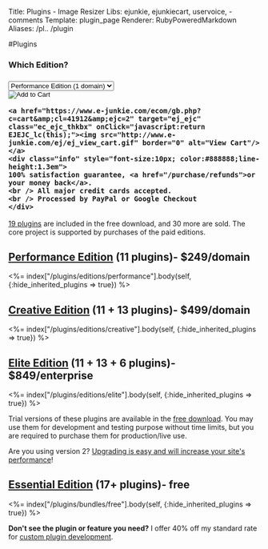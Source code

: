 Title: Plugins - Image Resizer
Libs: ejunkie, ejunkiecart, uservoice, -comments
Template: plugin_page
Renderer: RubyPoweredMarkdown
Aliases: /pl.. /plugin

#Plugins


<div class="buySidebar">
	<form action="https://www.e-junkie.com/ecom/gb.php?c=cart&amp;i=1197635&amp;cl=41912&amp;ejc=2" target="ej_ejc" method="POST" accept-charset="UTF-8">
  <h3>Which Edition?<h3/>
  <select name="o1">
  <option value="Performance Edition (1 domain)">Performance Edition (1 domain)</option>
  <option value="Creative Edition (1 domain)">Creative Edition (1 domain)</option>
  <option value="Elite Edition (1 enterprise)">Elite Edition (1 enterprise)</option>
  </select>
  <br/>
  <input type="image" src="http://www.e-junkie.com/ej/ej_add_to_cart.gif" border="0"  alt="Add to Cart" class="ec_ejc_thkbx" onClick="javascript:return EJEJC_lc(this.parentNode);"/>
  </form>
  

	<a href="https://www.e-junkie.com/ecom/gb.php?c=cart&amp;cl=41912&amp;ejc=2" target="ej_ejc" class="ec_ejc_thkbx" onClick="javascript:return EJEJC_lc(this);"><img src="http://www.e-junkie.com/ej/ej_view_cart.gif" border="0" alt="View Cart"/></a>
	<div class="info" style="font-size:10px; color:#888888;line-height:1.3em">
	100% satisfaction guarantee, <a href="/purchase/refunds">or your money back</a>.
	<br /> All major credit cards accepted. 
	<br /> Processed by PayPal or Google Checkout
	</div>

</div>


[19 plugins](/plugins/bundles/free) are included in the free download, and 30 more are sold. The core project is supported by purchases of the paid editions.

## [Performance Edition](/plugins/editions/performance) (11 plugins)- <span class="price">$249/domain</span>


<%= index["/plugins/editions/performance"].body(self, {:hide_inherited_plugins => true}) %>


## [Creative Edition](/plugins/editions/creative) (11 + 13 plugins)- <span class="price">$499/domain</span>

<%= index["/plugins/editions/creative"].body(self, {:hide_inherited_plugins => true}) %>


## [Elite Edition](/plugins/editions/elite) (11 + 13 + 6 plugins)- <span class="price">$849/enterprise</span>

<%= index["/plugins/editions/elite"].body(self, {:hide_inherited_plugins => true}) %>



Trial versions of these plugins are available in the [free download](/download). You may use them for development and testing purpose without time limits, but you 
are required to purchase them for production/live use.

Are you using version 2? [Upgrading is easy and will increase your site's performance](/docs/2to3/)!

## [Essential Edition](/plugins/bundles/free) (17+ plugins)- <span class="price">free</span>

<%= index["/plugins/bundles/free"].body(self, {:hide_inherited_plugins => true}) %>


**Don't see the plugin or feature you need?** I offer 40% off my standard rate for [custom plugin development](/plugins/custom).
